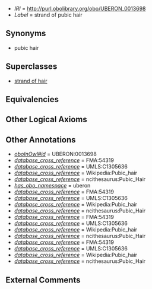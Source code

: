  * *IRI* = http://purl.obolibrary.org/obo/UBERON_0013698
 * *Label* = strand of pubic hair

## Synonyms

 * pubic hair

## Superclasses

 * [strand of hair](../../UBERON/37/UBERON_0001037.md)

## Equivalencies


## Other Logical Axioms


## Other Annotations

 * *[oboInOwl#id](../../id/oboInOwl#id.md)* = UBERON:0013698
 * *[database_cross_reference](../../ef/oboInOwl#hasDbXref.md)* = FMA:54319
 * *[database_cross_reference](../../ef/oboInOwl#hasDbXref.md)* = UMLS:C1305636
 * *[database_cross_reference](../../ef/oboInOwl#hasDbXref.md)* = Wikipedia:Pubic_hair
 * *[database_cross_reference](../../ef/oboInOwl#hasDbXref.md)* = ncithesaurus:Pubic_Hair
 * *[has_obo_namespace](../../ce/oboInOwl#hasOBONamespace.md)* = uberon
 * *[database_cross_reference](../../ef/oboInOwl#hasDbXref.md)* = FMA:54319
 * *[database_cross_reference](../../ef/oboInOwl#hasDbXref.md)* = UMLS:C1305636
 * *[database_cross_reference](../../ef/oboInOwl#hasDbXref.md)* = Wikipedia:Pubic_hair
 * *[database_cross_reference](../../ef/oboInOwl#hasDbXref.md)* = ncithesaurus:Pubic_Hair
 * *[database_cross_reference](../../ef/oboInOwl#hasDbXref.md)* = FMA:54319
 * *[database_cross_reference](../../ef/oboInOwl#hasDbXref.md)* = UMLS:C1305636
 * *[database_cross_reference](../../ef/oboInOwl#hasDbXref.md)* = Wikipedia:Pubic_hair
 * *[database_cross_reference](../../ef/oboInOwl#hasDbXref.md)* = ncithesaurus:Pubic_Hair
 * *[database_cross_reference](../../ef/oboInOwl#hasDbXref.md)* = FMA:54319
 * *[database_cross_reference](../../ef/oboInOwl#hasDbXref.md)* = UMLS:C1305636
 * *[database_cross_reference](../../ef/oboInOwl#hasDbXref.md)* = Wikipedia:Pubic_hair
 * *[database_cross_reference](../../ef/oboInOwl#hasDbXref.md)* = ncithesaurus:Pubic_Hair

## External Comments

